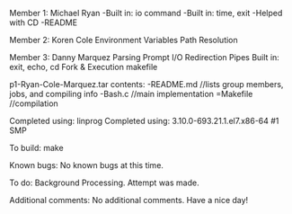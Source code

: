 Member 1: Michael Ryan 
	-Built in: io command
	-Built in: time, exit
	-Helped with CD 
	-README

Member 2: Koren Cole
	Environment Variables
	Path Resolution
	

Member 3: Danny Marquez
	Parsing
	Prompt
	I/O Redirection
	Pipes
	Built in: exit, echo, cd
	Fork & Execution
	makefile

p1-Ryan-Cole-Marquez.tar contents:
	-README.md 	//lists group members, jobs, and compiling info
	-Bash.c 	//main implementation
	=Makefile 	//compilation 

Completed using: linprog
Completed using: 3.10.0-693.21.1.el7.x86-64 #1 SMP

To build:
make

Known bugs:
No known bugs at this time.

To do:
Background Processing. Attempt was made. 

Additional comments:
No additional comments. Have a nice day!
